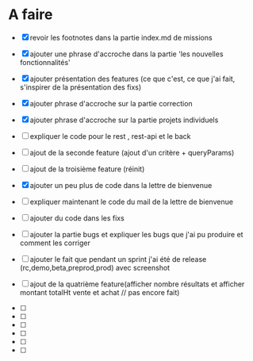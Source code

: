 # A faire

- [x] revoir les footnotes dans la partie index.md de missions
- [x] ajouter une phrase d'accroche dans la partie 'les nouvelles fonctionnalités'
- [x] ajouter présentation des features (ce que c'est, ce que j'ai fait, s'inspirer de la présentation des fixs)
- [x] ajouter phrase d'accroche sur la partie correction
- [x] ajouter phrase d'accroche sur la partie projets individuels
- [ ] expliquer le code pour le rest , rest-api et le back
- [ ] ajout de la seconde feature (ajout d'un critère + queryParams)
- [ ] ajout de la troisième feature (réinit)

- [x] ajouter un peu plus de code dans la lettre de bienvenue
- [ ] expliquer maintenant le code du mail de la lettre de bienvenue
- [ ] ajouter du code dans les fixs
- [ ] ajouter la partie bugs et expliquer les bugs que j'ai pu produire et comment les corriger
- [ ] ajouter le fait que pendant un sprint j'ai été de release (rc,demo,beta,preprod,prod) avec screenshot
- [ ] ajout de la quatrième feature(afficher nombre résultats et afficher montant totalHt vente et achat // pas encore fait)

- [ ]
- [ ]
- [ ]
- [ ]
- [ ]
- [ ]